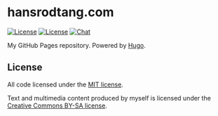 # hansrodtang.com

[![License](http://img.shields.io/badge/license-MIT-blue.svg?style=flat)](http://choosealicense.com/licenses/mit/)
[![License](http://img.shields.io/badge/license-Creative_Commons-yellow.svg?style=flat)](https://creativecommons.org/licenses/by-sa/4.0/)
[![Chat](https://img.shields.io/badge/gitter-join%20chat%20%E2%86%92-brightgreen.svg?style=flat)](https://gitter.im/hansrodtang/hansrodtang.github.io
)

My GitHub Pages repository.
Powered by [Hugo](github.com/spf13/hugo).

## License

All code licensed under the [MIT license](LICENSE.MIT.md).

Text and multimedia content produced by myself is licensed under the [Creative Commons BY-SA license](LICENSE.CC.md).
